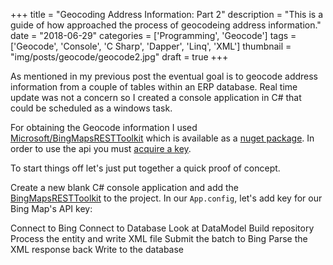 +++
title = "Geocoding Address Information: Part 2"
description = "This is a guide of how approached the process of geocodeing address information."
date = "2018-06-29"
categories = ['Programming', 'Geocode']
tags = ['Geocode', 'Console', 'C Sharp', 'Dapper', 'Linq', 'XML']
thumbnail = "img/posts/geocode/geocode2.jpg"
draft = true
+++

As mentioned in my previous post the eventual goal is to geocode address information from a couple of tables within an ERP database. Real time update was not a concern so I created a console application in C# that could be scheduled as a windows task.

For obtaining the Geocode information I used [Microsoft/BingMapsRESTToolkit](https://github.com/Microsoft/BingMapsRESTToolkit) which is available as a [nuget package](https://www.nuget.org/packages/BingMapsRESTToolkit/). In order to use the api you must [acquire a key](https://msdn.microsoft.com/en-us/library/ff428642.aspx).

To start things off let's just put together a quick proof of concept.

Create a new blank C# console application and add the [BingMapsRESTToolkit](https://github.com/Microsoft/BingMapsRESTToolkit) to the project. In our `App.config`, let's add key for our Bing Map's API key:


Connect to Bing
Connect to Database
Look at DataModel
Build repository
Process the entity and write XML file
Submit the batch to Bing
Parse the XML response back
Write to the database


